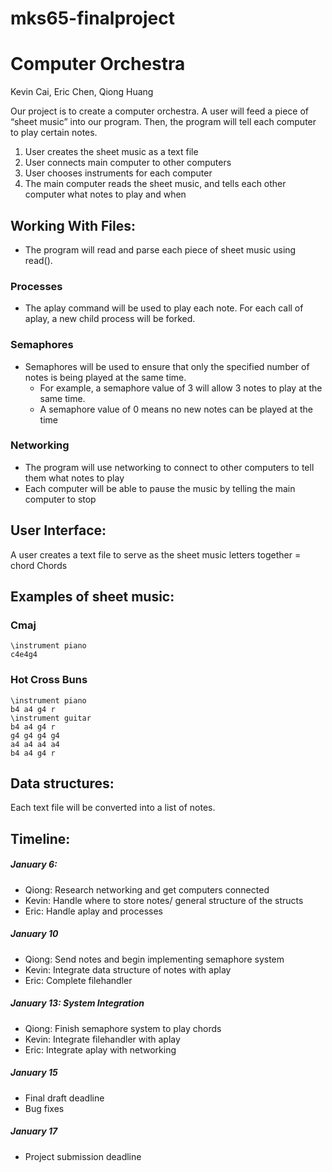 # mks65-finalproject
# Computer Orchestra

Kevin Cai, Eric Chen, Qiong Huang

Our project is to create a computer orchestra. A user will feed a piece of “sheet music” into our program. Then, the program will tell each computer to play certain notes. 

1. User creates the sheet music as a text file
2. User connects main computer to other computers
3. User chooses instruments for each computer
4. The main computer reads the sheet music, and tells each other computer what notes to play and when 

## Working With Files:
- The program will read and parse each piece of sheet music using read().  
### Processes
- The aplay command will be used to play each note. For each call of aplay, a new child process will be forked. 
### Semaphores
- Semaphores will be used to ensure that only the specified number of notes is being played at the same time.
  - For example, a semaphore value of 3 will allow 3 notes to play at the same time.
  - A semaphore value of 0 means no new notes can be played at the time
### Networking
- The program will use networking to connect to other computers to tell them what notes to play
- Each computer will be able to pause the music by telling the main computer to stop

## User Interface:
A user creates a text file to serve as the sheet music
letters together = chord
Chords

## Examples of sheet music: 
### Cmaj
```
\instrument piano
c4e4g4
```

### Hot Cross Buns
```
\instrument piano
b4 a4 g4 r
\instrument guitar
b4 a4 g4 r
g4 g4 g4 g4 
a4 a4 a4 a4
b4 a4 g4 r
```

## Data structures:
Each text file will be converted into a list of notes. 

## Timeline:
##### January 6: 
- Qiong: Research networking and get computers connected
- Kevin: Handle where to store notes/ general structure of the structs
- Eric: Handle aplay and processes
##### January 10
- Qiong: Send notes and begin implementing semaphore system
- Kevin: Integrate data structure of notes with aplay
- Eric: Complete filehandler 
##### January 13: System Integration 
- Qiong: Finish semaphore system to play chords
- Kevin: Integrate filehandler with aplay
- Eric: Integrate aplay with networking
##### January 15
- Final draft deadline
- Bug fixes
##### January 17
- Project submission deadline
